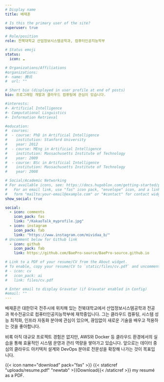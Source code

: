 ```yaml
---
# Display name
title: 배재훈

# Is this the primary user of the site?
superuser: true

# Role/position
role: 전북대학교 산업정보시스템공학과, 컴퓨터인공지능학부

# Status emoji
status:
  icon: ☁️

# Organizations/Affiliations
#organizations:
#- name: 腾讯
#  url: ""

# Short bio (displayed in user profile at end of posts)
bio: 프로그래밍 개발과 클라우드 컴퓨팅에 관심이 있습니다.

#interests:
#- Artificial Intelligence
#- Computational Linguistics
#- Information Retrieval

#education:
#  courses:
#  - course: PhD in Artificial Intelligence
#    institution: Stanford University
#    year: 2012
#  - course: MEng in Artificial Intelligence
#    institution: Massachusetts Institute of Technology
#    year: 2009
#  - course: BSc in Artificial Intelligence
#    institution: Massachusetts Institute of Technology
#    year: 2008

# Social/Academic Networking
# For available icons, see: https://docs.hugoblox.com/getting-started/page-builder/#icons
#   For an email link, use "fas" icon pack, "envelope" icon, and a link in the
#   form "mailto:your-email@example.com" or "#contact" for contact widget.
show_social: true

social:
  - icon: comments
    icon_pack: fas
    link: "/KakaoTalk_myprofile.jpg"
  - icon: instagram
    icon_pack: fab
    link: "https://www.instagram.com/mividaa_b/"
# Uncomment below for Github link
  - icon: github
    icon_pack: fab
    link: https://github.com/BaePro-source/BaePro-source.github.io

# Link to a PDF of your resume/CV from the About widget.
# To enable, copy your resume/CV to `static/files/cv.pdf` and uncomment the lines below.
# - icon: cv
#   icon_pack: ai
#   link: files/cv.pdf

# Enter email to display Gravatar (if Gravatar enabled in Config)
#email: ""
---
```


배재훈은 대한민국 전주시에 위치해 있는 전북대학교에서 산업정보시스템공학과 전공과 복수전공으로 컴퓨터인공지능학부에 재학중입니다. 그는 클라우드 컴퓨팅, 시스템 성능 최적화, 인프라 자동화 분야에 관심이 있으며, 끊임없이 새로운 기술을 배우고 적용하는 것을 좋아합니다.

비록 아직 대규모 프로젝트 경험은 없지만,
AWS와 Docker 등 클라우드 환경에서의 실습을 통해
효율적인 시스템 운영과 관리 역량을 쌓아가고 있습니다.
앞으로는 데이터 중심의 클라우드 아키텍처 설계와 DevOps 분야로
전문성을 확장해 나가는 것이 목표입니다.

{{< icon name="download" pack="fas" >}} {{< staticref "uploads/resume.pdf" "newtab" >}}Download{{< /staticref >}} my resumé as a PDF.
